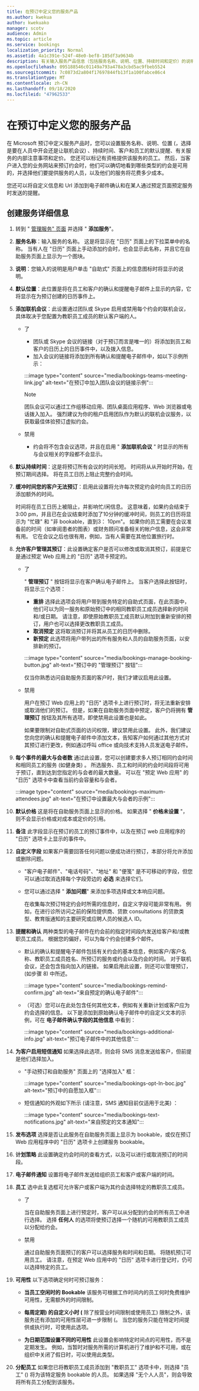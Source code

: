 ```yaml
---
title: 在预订中定义您的服务产品
ms.author: kwekua
author: kwekuako
manager: scotv
audience: Admin
ms.topic: article
ms.service: bookings
localization_priority: Normal
ms.assetid: 4a1c391e-524f-48e0-bef8-185df3a9634b
description: 有关输入服务产品信息（包括服务名称、说明、位置、持续时间和定价）的说明。 您还可以标记有资格提供该服务的员工。
ms.openlocfilehash: 095188546c01149a793a478a3cbd5ac9fbeb5524
ms.sourcegitcommit: 7c0873d2a804f17697844fb13f1a100fabce86c4
ms.translationtype: MT
ms.contentlocale: zh-CN
ms.lasthandoff: 09/18/2020
ms.locfileid: "47962533"
---
```

# <a name="define-your-service-offerings-in-bookings"></a>在预订中定义您的服务产品

在 Microsoft 预订中定义服务产品时，您可以设置服务名称、说明、位置 (，选择是要在人员中开会还是让联机会议) 、持续时间、客户和员工的默认提醒、有关服务的内部注意事项和定价。 您还可以标记有资格提供该服务的员工。 然后，当客户进入您的业务网站来预订约会时，他们可以确切地看到哪些类型的约会是可用的，并选择他们要提供服务的人员，以及他们的服务将花费多少成本。

您还可以将自定义信息和 Url 添加到电子邮件确认和在某人通过预定页面预定服务时发送的提醒。

## <a name="create-the-service-details"></a>创建服务详细信息

1. 转到 " [管理服务" 页面](https://outlook.office.com/bookings/services) 并选择 " **添加服务**"。

2. **服务名称**：输入服务的名称。 这是将显示在 "日历" 页面上的下拉菜单中的名称。 当有人在 "日历" 页面上手动添加约会时，也会显示此名称，并且它在自助服务页面上显示为一个图块。

3. **说明**：您输入的说明是用户单击 "自助式" 页面上的信息图标时将显示的说明。

4. **默认位置**：此位置是将在员工和客户的确认和提醒电子邮件上显示的内容，它将显示在为预订创建的日历事件上。

5. **添加联机会议**：此设置通过团队或 Skype 启用或禁用每个约会的联机会议，具体取决于您配置为教职员工成员的默认客户端的人。

    - 了

        - 团队或 Skype 会议的链接（对于预订而言是唯一的）将添加到员工和客户的日历上的日历事件中，以及拨入信息。
        - 加入会议的链接将添加到所有确认和提醒电子邮件中，如以下示例所示：

        :::image type="content" source="media/bookings-teams-meeting-link.jpg" alt-text="在预订中加入团队会议的链接示例":::

        > [!NOTE]
        > 团队会议可以通过工作组移动应用、团队桌面应用程序、Web 浏览器或电话拨入加入。 强烈建议为你的租户启用团队作为默认的联机会议服务，以获取最佳体验预订虚拟约会。

    - 禁用
        - 约会将不包含会议选项，并且在启用 " **添加联机会议** " 时显示的所有与会议相关的字段都不会显示。

6. **默认持续时间**：这是将预订所有会议的时间长短。 时间将从从开始时开始，在预订期间选择。 将在员工日历上阻止完整约会时间。

7. **缓冲时间您的客户无法预订**：启用此设置将允许每次预定约会时向员工的日历添加额外的时间。

    时间将在员工日历上被阻止，并影响忙/闲信息。 这意味着，如果约会结束于 3:00 pm，并且已在会议结束时添加了10分钟的缓冲时间，则员工的日历将显示为 "忙碌" 和 "非 bookable，直到3： 10pm"。 如果你的员工需要在会议准备前的时间（如审阅患者的图表）或财务顾问准备相关的帐户信息，这会非常有用。 它在会议之后也很有用，例如，当有人需要在其他位置旅行时。

8. **允许客户管理其预订**：此设置确定客户是否可以修改或取消其预订，前提是它是通过预定 Web 应用上的 "日历" 选项卡预定的。

    - 了

        " **管理预订** " 按钮将显示在客户确认电子邮件上。 当客户选择此按钮时，将显示三个选项：
        - **重排** 选择此选项会将用户带到服务特定的自助式页面，在此页面中，他们可以为同一服务和原始预订中的相同教职员工成员选择新的时间和/或日期。 请注意，即使原始教职员工成员默认附加到重新安排的预订，用户也可以选择更改教职员工成员。
        - **取消预定** 这将取消预订并将其从员工的日历中删除。
        - **新预定** 此选项将用户带列出的所有服务和人员的自助服务页面，以安排新的预订。

        :::image type="content" source="media/bookings-manage-booking-button.jpg" alt-text="预订中的 "管理预订" 按钮":::

        仅当你熟悉访问自助服务页面的客户时，我们才建议启用此设置。

    - 禁用

        用户在预订 Web 应用上的 "日历" 选项卡上进行预订时，将无法重新安排或取消他们的预订。 但是，如果在自助服务页面中预定，客户仍将拥有 **管理预订** 按钮及其所有选项，即使禁用此设置也是如此。

        如果要限制对自助式页面的访问权限，建议禁用此设置。 此外，我们建议您向您的确认和提醒电子邮件中添加文本，告知客户如何通过其他方式对其预订进行更改，例如通过呼叫 office 或向技术支持人员发送电子邮件。

9. **每个事件的最大与会者数** 通过此设置，您可以创建要求多人预订相同约会时间和相同员工的服务 (如健身类) 。 所选服务、员工和时间的约会时间段将可用于预订，直到达到您指定的与会者的最大数量。 可以在 "预定 Web 应用" 的 "日历" 选项卡中查看当前约会容量和与会者。

    :::image type="content" source="media/bookings-maximum-attendees.jpg" alt-text="在预订中设置最大与会者的示例":::

10. **默认价格**  这是将在自助服务页面上显示的价格。 如果选择 " **价格未设置** "，则不会显示价格或对成本或定价的引用。

11. **备注** 此字段显示在预订的员工的预订事件中，以及在预订 web 应用程序的 "日历" 选项卡上显示的事件中。

12. **自定义字段** 如果客户需要回答任何问题以便成功进行预订，本部分将允许添加或删除问题。

    - "客户电子邮件"、"电话号码"、"地址" 和 "便笺" 是不可移动的字段，但您可以通过取消选择每个字段旁边的 **必选** 来选择它们。

    - 您可以通过选择 " **添加问题**" 来添加多项选择或文本响应问题。

        在收集每次预订特定约会时所需的信息时，自定义字段可能非常有用。 例如，在进行诊所访问之前的保险提供商、贷款 consultations 的贷款类型、教育版通知的主要研究或应聘人员的候选人 ID。

13. **提醒和确认** 两种类型的电子邮件在约会前的指定时间段内发送给客户和/或教职员工成员。 根据您的偏好，可以为每个约会创建多个邮件。

    - 默认的确认和提醒电子邮件包括有关约会的基本信息，例如客户/客户名称、教职员工成员姓名、所预订的服务或约会以及约会的时间。 对于联机会议，还会包含指向加入的链接。 如果启用此设置，则还可以管理预订， (如步骤 8) 中所述。

        :::image type="content" source="media/bookings-remind-confirm.jpg" alt-text="来自预定的确认电子邮件":::

    - （可选）您可以在此处包含任何其他文本，例如有关重新计划或客户应为约会选择的信息。 以下是添加到原始确认电子邮件中的自定义文本的示例，可在 **电子邮件确认字段的其他信息** 中看到：

        :::image type="content" source="media/bookings-additional-info.jpg" alt-text="预订电子邮件中的其他信息":::

14. **为客户启用短信通知** 如果选择此选项，则会将 SMS 消息发送给客户，但前提是他们选择加入。

    - "手动预订和自助服务" 页面上的 "选择加入" 框：

        :::image type="content" source="media/bookings-opt-In-boc.jpg" alt-text="预订中的自愿加入框":::

    - 短信通知的外观如下所示 (请注意，SMS 通知目前仅适用于北美) ：

        :::image type="content" source="media/bookings-text-notifications.jpg" alt-text="来自预定的文本通知":::

15. **发布选项** 选择是否让此服务在自助服务页面上显示为 bookable，或仅在预订 Web 应用程序中的 "日历" 选项卡上创建服务 bookable。

16. **计划策略** 此设置确定约会时间的查看方式，以及可以进行或取消预订的时间段。

17. **电子邮件通知** 设置将电子邮件发送给组织员工和客户或客户端的时间。

18. **员工** 选中此复选框可允许客户或客户端为其约会选择特定的教职员工成员。

    - 了

        当在自助服务页面上进行预定时，客户可以从分配到约会的所有员工中进行选择。 选择 **任何人** 的选项将使预订选择一个随机的可用教职员工成员以分配给约会。

    - 禁用

        通过自助服务页面预订的客户可以选择服务和时间和日期。 将随机预订可用员工。 请注意，在预定 Web 应用中的 "日历" 选项卡进行登记时，仍可以选择特定的员工。

19. **可用性** 以下选项确定何时可预订服务：

    - **当员工空闲时的 Bookable** 该服务可根据工作时间内的员工何时免费维护可用性，无需额外的时间限制。

    - **每周定期) 的自定义小时 (** 除了按营业时间限制或使用员工) 限制之外，该服务还有添加的可用性层可进一步限制 (。 当您的服务只能在特定时间提供或执行时，可使用此选项。

    - **为日期范围设置不同的可用性** 此设置会影响特定时间点的可用性，而不是定期发生。 例如，当暂时对服务所需的计算机进行了维护和不可用，或在组织中关闭了假日时，可以使用此类型。

20. **分配员工** 如果您已将教职员工成员添加到 "教职员工" 选项卡中，则选择 "员工" () 将为该特定服务 bookable 的人员。 如果选择 "无个人人员"，则会导致将所有员工分配到该服务。